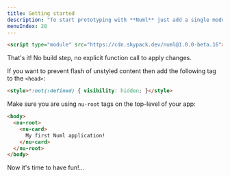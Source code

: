 ```yaml
---
title: Getting started
description: "To start prototyping with **Numl** just add a single module to the page:"
menuIndex: 20
---
```


```html
<script type="module" src="https://cdn.skypack.dev/numl@1.0.0-beta.16"></script>
```

That's it! No build step, no explicit function call to apply changes.

If you want to prevent flash of unstyled content then add the following tag to the `<head>`:

```html
<style>*:not(:defined) { visibility: hidden; }</style>
```

Make sure you are using `nu-root` tags on the top-level of your app:

```html
<body>
  <nu-root>
    <nu-card>
      My first Numl application!
    </nu-card>
  </nu-root>
</body>
```

Now it's time to have fun!...
